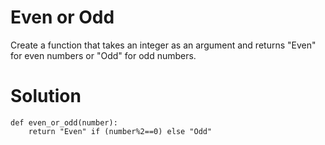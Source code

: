 # Even or Odd
Create a function that takes an integer as an argument and returns "Even" for even numbers or "Odd" for odd numbers.
# Solution
```
def even_or_odd(number):
    return "Even" if (number%2==0) else "Odd"
```
